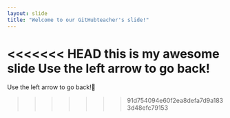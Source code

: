 ```yaml
---
layout: slide
title: "Welcome to our GitHubteacher's slide!"
---
```

<<<<<<< HEAD
this is my awesome slide
Use the left arrow to go back!
=======
Use the left arrow to go back!:tada:
>>>>>>> 91d754094e60f2ea8defa7d9a1833d48efc79153
